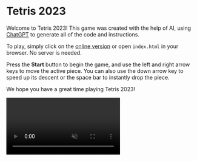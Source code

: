 # Tetris 2023

Welcome to Tetris 2023! This game was created with the help of AI, using [ChatGPT](https://openai.com/blog/chatgpt/) to generate all of the code and instructions.

To play, simply click on the [online version](https://rdancer.github.io/Tetris-2023/) or open `index.html` in your browser. No server is needed.

Press the **Start** button to begin the game, and use the left and right arrow keys to move the active piece. You can also use the down arrow key to speed up its descent or the space bar to instantly drop the piece.

We hope you have a great time playing Tetris 2023!

<video autoplay loop muted>
  <source src="img/screen-recording.webm" type="video/webm" />
  ![screenshot of a completed tetris game](img/screenshot.png)
</video>



